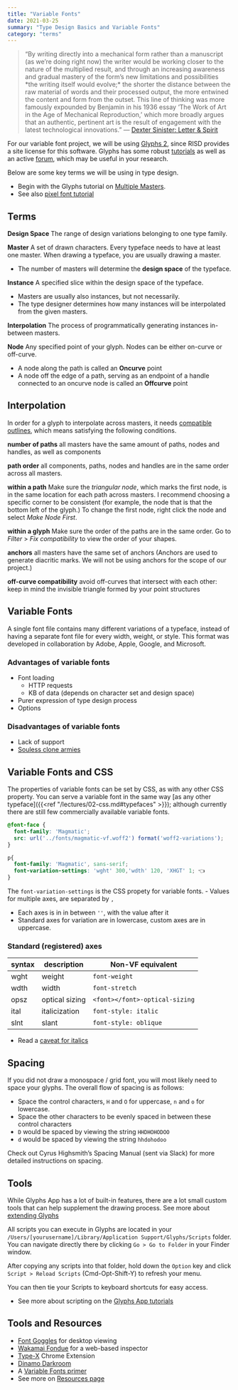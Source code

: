 ```yaml
---
title: "Variable Fonts"
date: 2021-03-25
summary: "Type Design Basics and Variable Fonts"
category: "terms"
---
```


> “By writing directly into a mechanical form rather than a manuscript (as we’re doing right now) the writer would be working closer to the nature of the multiplied result, and through an increasing awareness and gradual mastery of the form’s new limitations and possibilities \*the writing itself would evolve;\* the shorter the distance between the raw material of words and their processed output, the more entwined the content and form from the outset. This line of thinking was more famously expounded by Benjamin in his 1936 essay ‘The Work of Art in the Age of Mechanical Reproduction,’ which more broadly argues that an authentic, pertinent art is the result of engagement with the latest technological innovations.” — [Dexter Sinister: Letter & Spirit](http://www.servinglibrary.org/journal/3/letter-and-spirit)

For our variable font project, we will be using [Glyphs 2](https://glyphsapp.com/), since RISD provides a site license for this software. Glyphs has some robust [tutorials](https://glyphsapp.com/tutorials) as well as an active [forum](https://forum.glyphsapp.com/), which may be useful in your research.

Below are some key terms we will be using in type design.

* Begin with the Glyphs tutorial on [Multiple Masters](https://glyphsapp.com/tutorials/multiple-masters-part-1-setting-up-masters).
* See also [pixel font tutorial](https://glyphsapp.com/learn/pixelfont)

## Terms

**Design Space**
The range of design variations belonging to one type family.

**Master**
A set of drawn characters. Every typeface needs to have at least one master. When drawing a typeface, you are usually drawing a master.
  - The number of masters will determine the **design space**
  of the typeface.

**Instance**
A specified slice within the design space of the typeface. 
  - Masters are usually also instances, but not necessarily.
  - The type designer determines how many instances will be interpolated from the given masters.

**Interpolation**
The process of programmatically generating instances in-between masters.

**Node**
Any specified point of your glyph. Nodes can be either on-curve or off-curve.
  - A node along the path is called an **Oncurve** point
  - A node off the edge of a path, serving as an endpoint of a handle connected to an oncurve node is called an **Offcurve** point

## Interpolation

In order for a glyph to interpolate across masters, it needs [compatible outlines](https://glyphsapp.com/tutorials/multiple-masters-part-2-keeping-your-outlines-compatible), which means satisfying the following conditions.

**number of paths**
all masters have the same amount of paths, nodes and handles, as well as components

**path order**
all components, paths, nodes and handles are in the same order across all masters. 

**within a path**
Make sure the *triangular node*, which marks the first node, is in the same location for each path across masters. I recommend choosing a specific corner to be consistent (for example, the node that is that the bottom left of the glyph.) To change the first node, right click the node and select *Make Node First*. 

**within a glyph**
Make sure the order of the paths are in the same order. Go to *Filter* > *Fix compatibility* to view the order of your shapes.

**anchors**
all masters have the same set of anchors (Anchors are used to generate diacritic marks. We will not be using anchors for the scope of our project.)

**off-curve compatibility**
avoid off-curves that intersect with each other: keep in mind the invisible triangle formed by your point structures

## Variable Fonts
A single font file contains many different variations of a typeface, instead of having a separate font file for every width, weight, or style. This format was developed in collaboration by Adobe, Apple, Google, and Microsoft.

### Advantages of variable fonts
- Font loading
	- HTTP requests
	- KB of data (depends on character set and design space)
- Purer expression of type design process
- Options

### Disadvantages of variable fonts
- Lack of support
- [Souless clone armies](https://vimeo.com/251494096)

## Variable Fonts and CSS
The properties of variable fonts can be set by CSS, as with any other CSS property. You can serve a variable font in the same way [as any other typeface]({{<ref "/lectures/02-css.md#typefaces" >}}); although currently there are still few commercially available variable fonts. 

```css
@font-face {
  font-family: 'Magmatic';
  src: url('../fonts/magmatic-vf.woff2') format('woff2-variations');
}

p{
  font-family: 'Magmatic', sans-serif;
  font-variation-settings: 'wght' 300,'wdth' 120, 'XHGT' 1; 👈
}
```

The `font-variation-settings` is the CSS propety for variable fonts. - Values for multiple axes, are separated by `,`
- Each axes is in in between `''`, with the value after it
- Standard axes for variation are in lowercase,  custom axes are in uppercase.

### Standard (registered) axes
|syntax| description | Non-VF equivalent 
|---|---| ---
|wght| weight | `font-weight` 
|wdth| width | `font-stretch`
|opsz| optical sizing | `<font></font>-optical-sizing`
|ital| italicization | `font-style: italic` 
|slnt| slant | `font-style: oblique ` 

- Read a [caveat for italics](https://rwt.io/typography-tips/getting-bent-current-state-italics-variable-font-support)

## Spacing

If you did not draw a monospace / grid font, you will most likely need to space your glyphs. The overall flow of spacing is as follows:

- Space the control characters, `H` and `O` for uppercase, `n` and `o` for lowercase.
- Space the other characters to be evenly spaced in between these control characters 
- `D` would be spaced by viewing the string `HHDHOHODOO`
- `d` would be spaced by viewing the string `hhdohodoo`

Check out Cyrus Highsmith’s Spacing Manual (sent via Slack) for more detailed instructions on spacing.


## Tools

While Glyphs App has a lot of built-in features, there are a lot small custom  tools that can help supplement the drawing process. See more about [extending Glyphs](https://glyphsapp.com/learn/extending-glyphs)

All scripts you can execute in Glyphs are located in your `/Users/[yourusername]/Library/Application Support/Glyphs/Scripts` folder. You can navigate directly there by clicking `Go > Go to Folder` in your Finder window.

After copying any scripts into that folder, hold down the `Option` key and click `Script > Reload Scripts` (Cmd-Opt-Shift-Y) to refresh your menu.

You can then tie your Scripts to keyboard shortcuts for easy access.

* See more about scripting on the [Glyphs App tutorials](https://glyphsapp.com/learn/scripting-glyphs-part-1)


## Tools and Resources

* [Font Goggles](https://fontgoggles.org/) for desktop viewing
* [Wakamai Fondue](https://wakamaifondue.com/) for a web-based inspector
* [Type-X](https://chrome.google.com/webstore/detail/type-x/bfnfnnicdjkkialkldogjjmmfeiopbin?hl=en) Chrome Extension
* [Dinamo Darkroom](https://dinamodarkroom.com/gauntlet/)
* A [Variable Fonts primer](https://variablefonts.io/)
* See more on [Resources page](/type-help/#type-technology)